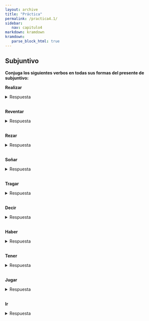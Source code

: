 ```yaml
---
layout: archive
title: "Práctica"
permalink: /practica4.1/
sidebar:
   nav: capitulo4
markdown: kramdown
kramdown:
   parse_block_html: true
---
```

## Subjuntivo
**Conjuga los siguientes verbos en todas sus formas del presente de subjuntivo:**    

  **Realizar**
  <details><summary markdown="span">Respuesta</summary>
    yo realice  
    tu realices  
    él/ella/usted realice  
    nosotros realicemos  
    vosotros realicéis  
    ellos/ellas/ustedes realicen  
  </details>
  <br/>

  **Reventar**
  <details><summary markdown="span">Respuesta</summary>
    yo reviente
    tú revientes
    él/ella/usted reviente
    nosotros reventemos
    vosotros reventéis
    ellos/ellas/ustedes revienten
  </details>
  <br/>

  **Rezar**
  <details><summary markdown="span">Respuesta</summary>
    yo rece
    tú reces
    él/ella/usted rece
    nosotros recemos
    vosotros recéis
    ellos/ellas/ustedes recen
  </details>
  <br/>

  **Soñar**
  <details><summary markdown="span">Respuesta</summary>
    yo sueñe
    tú sueñes
    él/ella/usted sueñe
    nosotros soñemos
    vosotros soñéis
    ellos/ellas/ustedes sueñen
  </details>
  <br/>

  **Tragar**
  <details><summary markdown="span">Respuesta</summary>
    yo trague
    tú tragues
    él/ella/usted trague
    nosotros traguemos
    vosotros traguéis
    ellos/ellas/ustedes traguen
  </details>
  <br/>

  **Decir**
  <details><summary markdown="span">Respuesta</summary>
    yo diga
    tú digas
    él/ella/usted diga
    nosotros digamos
    vosotros digáis
    ellos/ellas/ustedes digan
  </details>
  <br/>

  **Haber**
  <details><summary markdown="span">Respuesta</summary>
    yo haya
    tú hayas
    él/ella/usted haya
    nosotros hayamos
    vosotros hayáis
    ellos/ellas/ustedes hayan
  </details>
  <br/>

  **Tener**
  <details><summary markdown="span">Respuesta</summary>
    yo tenga
    tú tengas
    él/ella/usted tenga
    nosotros tengamos
    vosotros tengáis
    ellos/ellas/ustedes tengan
  </details>
  <br/>

  **Jugar**
  <details><summary markdown="span">Respuesta</summary>
    yo juegue
    tú juegues
    él/ella/usted juegue
    nosotros juguemos
    vosotros juguéis
    ellos/ellas/ustedes jueguen
  </details>
  <br/>

  **Ir**
  <details><summary markdown="span">Respuesta</summary>
    yo vaya
    tú vayas
    él/ella/usted vaya
    nosotros vayamos
    vosotros vayáis
    ellos/ellas/ustedes vayan
  </details>
  <br/>
